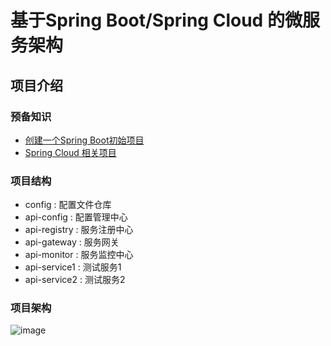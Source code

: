 # 基于Spring Boot/Spring Cloud 的微服务架构
## 项目介绍
### 预备知识
+ <a href="https://start.spring.io/" target="_blank">创建一个Spring Boot初始项目</a>
+ <a href="https://springcloud.cc/" target="_blank">Spring Cloud 相关项目</a>

### 项目结构
+ config : 配置文件仓库
+ api-config : 配置管理中心
+ api-registry : 服务注册中心
+ api-gateway : 服务网关
+ api-monitor : 服务监控中心
+ api-service1 : 测试服务1
+ api-service2 : 测试服务2

### 项目架构
![image](https://github.com/jonsychen/microservices-examples/blob/master/etc/%E5%BE%AE%E6%9C%8D%E5%8A%A1%E6%9E%B6%E6%9E%84.png)
